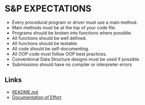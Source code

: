 # S&P EXPECTATIONS

* Every procedural program or driver must use a main method.
* Main methods must be at the top of your code file.
* Programs should be broken into functions where possible.
* All functions should be well defined.
* All functions should be testable.
* All code should be self-documenting.
* All OOP code must follow OOP best practices.
* Conventional Data Structure designs must be used if possible.
* Submissions should have no compiler or interpreter errors


## Links
* [README.md](https://github.com/gabegalindo24/CYBR_408_Final_Project/blob/main/README.md)
* [Documentation of Effort](https://github.com/gabegalindo24/CYBR_408_Final_Project/blob/main/docs/DOCUMENTATION.md)